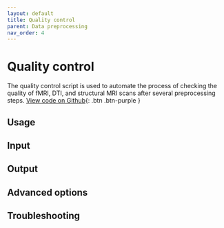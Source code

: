 ```yaml
---
layout: default
title: Quality control
parent: Data preprocessing
nav_order: 4
---
```

# Quality control
The quality control script is used to automate the process of checking the quality of fMRI, DTI, and structural MRI scans after several preprocessing steps.
[View code on Github](https://github.com/KNW-ANW/data_preprocessing/blob/main/quality_control/QC_code.py){: .btn .btn-purple }

## Usage

## Input

## Output

## Advanced options

## Troubleshooting
